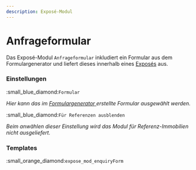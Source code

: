 ```yaml
---
description: Exposé-Modul
---
```


# Anfrageformular

Das Exposé-Modul `Anfrageformular` inkludiert ein Formular aus dem Formulargenerator und liefert dieses innerhalb eines [Exposés](../../frontend-konfiguration/module/expose.md) aus.

### Einstellungen

:small\_blue\_diamond:`Formular`

_Hier kann das im_ [_Formulargenerator_ ](https://docs.contao.org/manual/de/formulargenerator/)_erstellte Formular ausgewählt werden._

:small\_blue\_diamond:`Für Referenzen ausblenden`

_Beim anwählen dieser Einstellung wird das Modul für Referenz-Immobilien nicht ausgeliefert._

### Templates

:small\_orange\_diamond:`expose_mod_enquiryForm`
